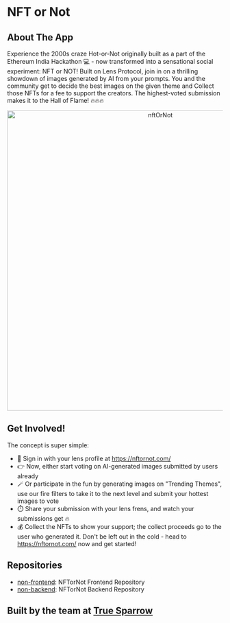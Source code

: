 # NFT or Not

## About The App
Experience the 2000s craze Hot-or-Not originally built as a part of the Ethereum India Hackathon 💻 - now transformed into a sensational social experiment: NFT or NOT! Built on Lens Protocol, join in on a thrilling showdown of images generated by AI from your prompts. You and the community get to decide the best images on the given theme and Collect those NFTs for a fee to support the creators. The highest-voted submission makes it to the Hall of Flame! 🔥🔥🔥

<p align="center" width="100%">
   <img width="700" alt="nftOrNot" src="https://user-images.githubusercontent.com/41750237/222045875-400ea35b-2b48-4edf-bb3c-bc6c3e3e5889.png">
</p>

## Get Involved!
The concept is super simple:
- :herb: Sign in with your lens profile at https://nftornot.com/
- :point_right: Now, either start voting on AI-generated images submitted by users already
- :magic_wand: Or participate in the fun by generating images on "Trending Themes", use our fire filters to take it to the next level and submit your hottest images to vote
- :stopwatch: Share your submission with your lens frens, and watch your submissions get :fire:
- :moneybag: Collect the NFTs to show your support; the collect proceeds go to the user who generated it.
Don't be left out in the cold - head to https://nftornot.com/ now and get started! 

## Repositories
- [non-frontend](https://github.com/NFTorNOT/non-frontend): NFTorNot Frontend Repository
- [non-backend](https://github.com/NFTorNOT/non-backend): NFTorNot Backend Repository

## Built by the team at [True Sparrow](http://truesparrow.com)
